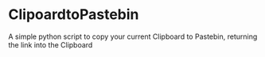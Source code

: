 ClipoardtoPastebin
==================

A simple python  script to copy your current Clipboard to Pastebin, returning the link into the Clipboard